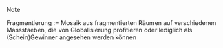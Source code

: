 >[!Note]
Fragmentierung := Mosaik aus fragmentierten Räumen auf verschiedenen Massstaeben, die von Globalisierung profitieren oder lediglich als (Schein)Gewinner angesehen werden können
<!--SR:!2027-02-28,599,330-->
